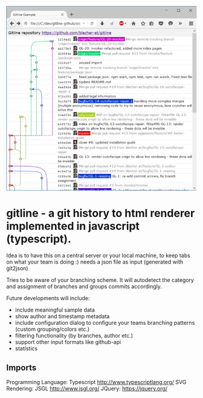 ![gitline sample](https://github.com/blecher-at/gitline/blob/master/doc/gitline.png)

gitline - a git history to html renderer implemented in javascript (typescript).
===========

Idea is to have this on a central server or your local machine, to keep tabs on what your team is doing :)
needs a json file as input (generated with git2json)

Tries to be aware of your branching scheme. It will autodetect the category and assignment of branches and groups commits accordingly.

Future developments will include:
- include meaningful sample data
- show author and timestamp metadata
- include configuration dialog to configure your teams branching patterns (custom grouping/colors etc.)
- filtering functionality (by branches, author etc.)
- support other input formats like github-api
- statistics 

Imports
-------
Programming Language: Typescript http://www.typescriptlang.org/
SVG Rendering: JSGL http://www.jsgl.org/
JQuery: https://jquery.org/
